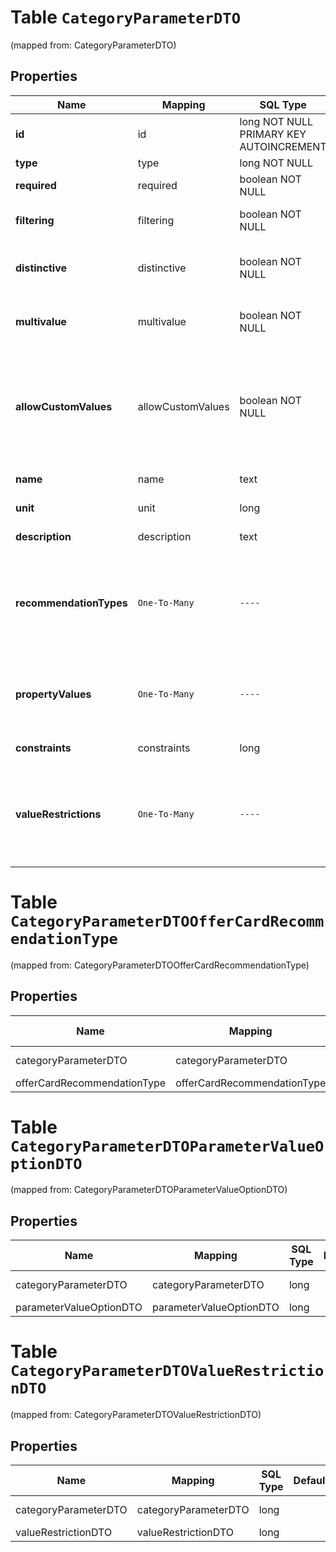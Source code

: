 
# Table `CategoryParameterDTO`
(mapped from: CategoryParameterDTO)

## Properties
Name | Mapping | SQL Type | Default | Type | Description | Notes
---- | ------- | -------- | ------- | ---- | ----------- | -----
**id** | id | long NOT NULL PRIMARY KEY AUTOINCREMENT |  | **kotlin.Long** | Идентификатор характеристики. | 
**type** | type | long NOT NULL |  | [**ParameterType**](ParameterType.md) |  |  [foreignkey]
**required** | required | boolean NOT NULL |  | **kotlin.Boolean** | Обязательность характеристики. | 
**filtering** | filtering | boolean NOT NULL |  | **kotlin.Boolean** | Используется ли характеристика в фильтре. | 
**distinctive** | distinctive | boolean NOT NULL |  | **kotlin.Boolean** | Является ли характеристика особенностью варианта. | 
**multivalue** | multivalue | boolean NOT NULL |  | **kotlin.Boolean** | Можно ли передать сразу несколько значений. | 
**allowCustomValues** | allowCustomValues | boolean NOT NULL |  | **kotlin.Boolean** | Можно ли передавать собственное значение, которого нет в списке вариантов Маркета. Только для характеристик типа &#x60;ENUM&#x60;. | 
**name** | name | text |  | **kotlin.String** | Название характеристики. |  [optional]
**unit** | unit | long |  | [**CategoryParameterUnitDTO**](CategoryParameterUnitDTO.md) |  |  [optional] [foreignkey]
**description** | description | text |  | **kotlin.String** | Описание характеристики. |  [optional]
**recommendationTypes** | `One-To-Many` | `----` | `----`  | [**kotlin.Array&lt;OfferCardRecommendationType&gt;**](OfferCardRecommendationType.md) | Перечень возможных рекомендаций по заполнению карточки, к которым относится данная характеристика. |  [optional]
**propertyValues** | `One-To-Many` | `----` | `----`  | [**kotlin.Array&lt;ParameterValueOptionDTO&gt;**](ParameterValueOptionDTO.md) | Список допустимых значений параметра. Только для характеристик типа &#x60;ENUM&#x60;. |  [optional]
**constraints** | constraints | long |  | [**ParameterValueConstraintsDTO**](ParameterValueConstraintsDTO.md) |  |  [optional] [foreignkey]
**valueRestrictions** | `One-To-Many` | `----` | `----`  | [**kotlin.Array&lt;ValueRestrictionDTO&gt;**](ValueRestrictionDTO.md) | Ограничения на значения, накладываемые другими характеристиками. Только для характеристик типа &#x60;ENUM&#x60;. |  [optional]












# **Table `CategoryParameterDTOOfferCardRecommendationType`**
(mapped from: CategoryParameterDTOOfferCardRecommendationType)

## Properties
Name | Mapping | SQL Type | Default | Type | Description | Notes
---- | ------- | -------- | ------- | ---- | ----------- | -----
categoryParameterDTO | categoryParameterDTO | long | | kotlin.Long | Primary Key | *one*
offerCardRecommendationType | offerCardRecommendationType | long | | kotlin.Long | Foreign Key | *many*



# **Table `CategoryParameterDTOParameterValueOptionDTO`**
(mapped from: CategoryParameterDTOParameterValueOptionDTO)

## Properties
Name | Mapping | SQL Type | Default | Type | Description | Notes
---- | ------- | -------- | ------- | ---- | ----------- | -----
categoryParameterDTO | categoryParameterDTO | long | | kotlin.Long | Primary Key | *one*
parameterValueOptionDTO | parameterValueOptionDTO | long | | kotlin.Long | Foreign Key | *many*




# **Table `CategoryParameterDTOValueRestrictionDTO`**
(mapped from: CategoryParameterDTOValueRestrictionDTO)

## Properties
Name | Mapping | SQL Type | Default | Type | Description | Notes
---- | ------- | -------- | ------- | ---- | ----------- | -----
categoryParameterDTO | categoryParameterDTO | long | | kotlin.Long | Primary Key | *one*
valueRestrictionDTO | valueRestrictionDTO | long | | kotlin.Long | Foreign Key | *many*



